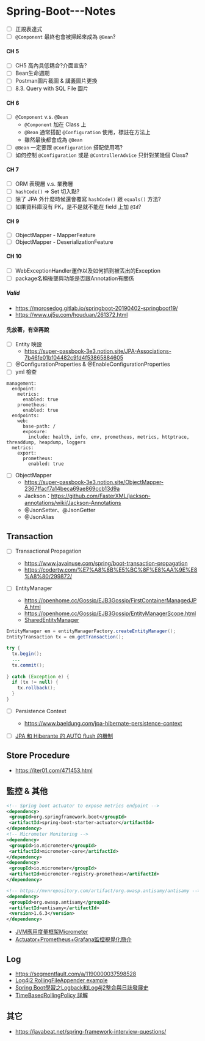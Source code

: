 # Spring-Boot---Notes
- [ ] 正規表達式
- [ ] `@Component` 最終也會被掃起來成為 `@Bean`?
#### CH 5
- [ ] CH5 高內具低耦合?介面宣告?
- [ ] Bean生命週期
- [ ] Postman圖片截圖 & 講義圖片更換
- [ ] 8.3. Query with SQL File 圖片
#### CH 6
- [ ] `@Component` v.s. `@Bean`
   * `@Component` 加在 Class 上
   * `@Bean` 通常搭配 `@Configuration` 使用，標註在方法上
   * 雖然最後都會成為 `@Bean`
- [ ] `@Bean` 一定要跟 `@Configuration` 搭配使用嗎?
- [ ] 如何控制 `@Configuration` 或是 `@ControllerAdvice` 只針對某幾個 Class?
#### CH 7
- [ ] ORM 表現層 v.s. 業務層
- [ ] `hashCode()` &rArr; Set 切入點?
- [ ] 除了 JPA 外什麼時候還會覆寫 `hashCode()` 跟 `equals()` 方法?
- [ ] 如果資料庫沒有 PK，是不是就不能在 field 上加 `@Id`?
#### CH 9
- [ ] ObjectMapper - MapperFeature
- [ ] ObjectMapper - DeserializationFeature
#### CH 10
- [ ] WebExceptionHandler運作以及如何抓到被丟出的Exception
- [ ] package名稱後墜與功能是否跟Annotation有關係

##### Valid
* https://morosedog.gitlab.io/springboot-20190402-springboot19/
* https://www.uj5u.com/houduan/261372.html

#### 先放著，有空再說
- [ ] Entity 映設
  * https://super-passbook-3e3.notion.site/JPA-Associations-7b46fe01bf04482c9fd4f53865884605
- [ ] @ConfigurationProperties & @EnableConfigurationProperties
- [ ] yml 檢查
```properties
management:
  endpoint:
    metrics:
      enabled: true
    prometheus:
      enabled: true
  endpoints:
    web:
      base-path: /
      exposure:
        include: health, info, env, prometheus, metrics, httptrace, threaddump, heapdump, loggers
  metrics:
    export:
      prometheus:
        enabled: true
```
-[ ] ObjectMapper
   * https://super-passbook-3e3.notion.site/ObjectMapper-2367ffacf7a14beca69ae869ccb13d9a
   * Jackson：https://github.com/FasterXML/jackson-annotations/wiki/Jackson-Annotations
   * @JsonSetter、@JsonGetter
   * @JsonAlias

## Transaction
- [ ] Transactional Propagation
   * https://www.javainuse.com/spring/boot-transaction-propagation
   * https://codertw.com/%E7%A8%8B%E5%BC%8F%E8%AA%9E%E8%A8%80/299872/

- [ ] EntityManager
   * https://openhome.cc/Gossip/EJB3Gossip/FirstContainerManagedJPA.html
   * https://openhome.cc/Gossip/EJB3Gossip/EntityManagerScope.html
   * [SharedEntityManager](https://docs.spring.io/spring-framework/docs/3.2.4.RELEASE_to_4.0.0.RELEASE/Spring%20Framework%203.2.4.RELEASE/org/springframework/orm/jpa/SharedEntityManagerCreator.html)
   
```java
EntityManager em = entityManagerFactory.createEntityManager();
EntityTransaction tx = em.getTransaction();

try {
  tx.begin();
  ...
  tx.commit();
  
} catch (Exception e) {
  if (tx != null) {
    tx.rollback();
  }
}
```
   
- [ ] Persistence Context
   * https://www.baeldung.com/jpa-hibernate-persistence-context

- [ ] [JPA 和 Hiberante 的 AUTO flush 的機制](https://blog.csdn.net/qq_19922839/article/details/120706487)

## Store Procedure
* https://iter01.com/471453.html

## 監控 & 其他
```xml
<!-- Spring boot actuator to expose metrics endpoint -->
<dependency>
 <groupId>org.springframework.boot</groupId>
 <artifactId>spring-boot-starter-actuator</artifactId>
</dependency>
<!-- Micrometer Monitoring -->
<dependency>
 <groupId>io.micrometer</groupId>
 <artifactId>micrometer-core</artifactId>
</dependency>
<dependency>
 <groupId>io.micrometer</groupId>
 <artifactId>micrometer-registry-prometheus</artifactId>
</dependency>

<!-- https://mvnrepository.com/artifact/org.owasp.antisamy/antisamy -->
<dependency>
 <groupId>org.owasp.antisamy</groupId>
 <artifactId>antisamy</artifactId>
 <version>1.6.3</version>
</dependency>
```

* [JVM應用度量框架Micrometer](https://iter01.com/437347.html)
* [Actuator+Prometheus+Grafana監控視覺化簡介](https://www.tpisoftware.com/tpu/articleDetails/2446)

## Log
* https://segmentfault.com/a/1190000037598528
* [Log4j2 RollingFileAppender example](https://rumenz.com/java-topic/log4j2/log4j2-rollingfileappender-example/index.html)
* [Spring Boot學習之Logback和Log4j2整合與日誌發展史](https://www.itread01.com/content/1543060749.html)
* [TimeBasedRollingPolicy 詳解](http://www.51gjie.com/javaweb/1118.html)

## 其它
* https://javabeat.net/spring-framework-interview-questions/
